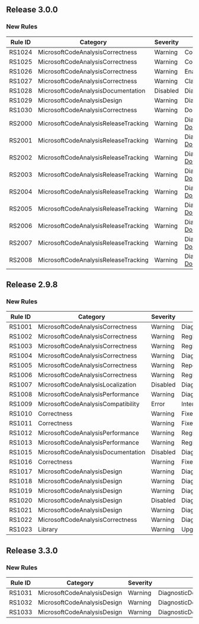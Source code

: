 ## Release 3.0.0

### New Rules

Rule ID | Category | Severity | Notes
--------|----------|----------|-------
RS1024 | MicrosoftCodeAnalysisCorrectness | Warning | CompareSymbolsCorrectlyAnalyzer
RS1025 | MicrosoftCodeAnalysisCorrectness | Warning | ConfigureGeneratedCodeAnalysisAnalyzer
RS1026 | MicrosoftCodeAnalysisCorrectness | Warning | EnableConcurrentExecutionAnalyzer
RS1027 | MicrosoftCodeAnalysisCorrectness | Warning | ClassIsNotDiagnosticAnalyzer
RS1028 | MicrosoftCodeAnalysisDocumentation | Disabled | DiagnosticDescriptorCreationAnalyzer
RS1029 | MicrosoftCodeAnalysisDesign | Warning | DiagnosticDescriptorCreationAnalyzer
RS1030 | MicrosoftCodeAnalysisCorrectness | Warning | DoNotUseCompilationGetSemanticModelAnalyzer
RS2000 | MicrosoftCodeAnalysisReleaseTracking | Warning | DiagnosticDescriptorCreationAnalyzer, [Documentation](https://github.com/dotnet/roslyn-analyzers/blob/main/src/Microsoft.CodeAnalysis.Analyzers/ReleaseTrackingAnalyzers.Help.md)
RS2001 | MicrosoftCodeAnalysisReleaseTracking | Warning | DiagnosticDescriptorCreationAnalyzer, [Documentation](https://github.com/dotnet/roslyn-analyzers/blob/main/src/Microsoft.CodeAnalysis.Analyzers/ReleaseTrackingAnalyzers.Help.md)
RS2002 | MicrosoftCodeAnalysisReleaseTracking | Warning | DiagnosticDescriptorCreationAnalyzer, [Documentation](https://github.com/dotnet/roslyn-analyzers/blob/main/src/Microsoft.CodeAnalysis.Analyzers/ReleaseTrackingAnalyzers.Help.md)
RS2003 | MicrosoftCodeAnalysisReleaseTracking | Warning | DiagnosticDescriptorCreationAnalyzer, [Documentation](https://github.com/dotnet/roslyn-analyzers/blob/main/src/Microsoft.CodeAnalysis.Analyzers/ReleaseTrackingAnalyzers.Help.md)
RS2004 | MicrosoftCodeAnalysisReleaseTracking | Warning | DiagnosticDescriptorCreationAnalyzer, [Documentation](https://github.com/dotnet/roslyn-analyzers/blob/main/src/Microsoft.CodeAnalysis.Analyzers/ReleaseTrackingAnalyzers.Help.md)
RS2005 | MicrosoftCodeAnalysisReleaseTracking | Warning | DiagnosticDescriptorCreationAnalyzer, [Documentation](https://github.com/dotnet/roslyn-analyzers/blob/main/src/Microsoft.CodeAnalysis.Analyzers/ReleaseTrackingAnalyzers.Help.md)
RS2006 | MicrosoftCodeAnalysisReleaseTracking | Warning | DiagnosticDescriptorCreationAnalyzer, [Documentation](https://github.com/dotnet/roslyn-analyzers/blob/main/src/Microsoft.CodeAnalysis.Analyzers/ReleaseTrackingAnalyzers.Help.md)
RS2007 | MicrosoftCodeAnalysisReleaseTracking | Warning | DiagnosticDescriptorCreationAnalyzer, [Documentation](https://github.com/dotnet/roslyn-analyzers/blob/main/src/Microsoft.CodeAnalysis.Analyzers/ReleaseTrackingAnalyzers.Help.md)
RS2008 | MicrosoftCodeAnalysisReleaseTracking | Warning | DiagnosticDescriptorCreationAnalyzer, [Documentation](https://github.com/dotnet/roslyn-analyzers/blob/main/src/Microsoft.CodeAnalysis.Analyzers/ReleaseTrackingAnalyzers.Help.md)

## Release 2.9.8

### New Rules

Rule ID | Category | Severity | Notes
--------|----------|----------|-------
RS1001 | MicrosoftCodeAnalysisCorrectness | Warning | DiagnosticAnalyzerAttributeAnalyzer
RS1002 | MicrosoftCodeAnalysisCorrectness | Warning | RegisterActionAnalyzer
RS1003 | MicrosoftCodeAnalysisCorrectness | Warning | RegisterActionAnalyzer
RS1004 | MicrosoftCodeAnalysisCorrectness | Warning | DiagnosticAnalyzerAttributeAnalyzer
RS1005 | MicrosoftCodeAnalysisCorrectness | Warning | ReportDiagnosticAnalyzer
RS1006 | MicrosoftCodeAnalysisCorrectness | Warning | RegisterActionAnalyzer
RS1007 | MicrosoftCodeAnalysisLocalization | Disabled | DiagnosticDescriptorCreationAnalyzer
RS1008 | MicrosoftCodeAnalysisPerformance | Warning | DiagnosticAnalyzerFieldsAnalyzer
RS1009 | MicrosoftCodeAnalysisCompatibility | Error | InternalImplementationOnlyAnalyzer
RS1010 | Correctness | Warning | FixerWithFixAllAnalyzer
RS1011 | Correctness | Warning | FixerWithFixAllAnalyzer
RS1012 | MicrosoftCodeAnalysisPerformance | Warning | RegisterActionAnalyzer
RS1013 | MicrosoftCodeAnalysisPerformance | Warning | RegisterActionAnalyzer
RS1015 | MicrosoftCodeAnalysisDocumentation | Disabled | DiagnosticDescriptorCreationAnalyzer
RS1016 | Correctness | Warning | FixerWithFixAllAnalyzer
RS1017 | MicrosoftCodeAnalysisDesign | Warning | DiagnosticDescriptorCreationAnalyzer
RS1018 | MicrosoftCodeAnalysisDesign | Warning | DiagnosticDescriptorCreationAnalyzer
RS1019 | MicrosoftCodeAnalysisDesign | Warning | DiagnosticDescriptorCreationAnalyzer
RS1020 | MicrosoftCodeAnalysisDesign | Disabled | DiagnosticDescriptorCreationAnalyzer
RS1021 | MicrosoftCodeAnalysisDesign | Warning | DiagnosticDescriptorCreationAnalyzer
RS1022 | MicrosoftCodeAnalysisCorrectness | Warning | DiagnosticAnalyzerApiUsageAnalyzer
RS1023 | Library | Warning | UpgradeMSBuildWorkspaceAnalyzer

## Release 3.3.0

### New Rules

Rule ID | Category | Severity | Notes
--------|----------|----------|-------
RS1031 | MicrosoftCodeAnalysisDesign | Warning | DiagnosticDescriptorCreationAnalyzer
RS1032 | MicrosoftCodeAnalysisDesign | Warning | DiagnosticDescriptorCreationAnalyzer
RS1033 | MicrosoftCodeAnalysisDesign | Warning | DiagnosticDescriptorCreationAnalyzer